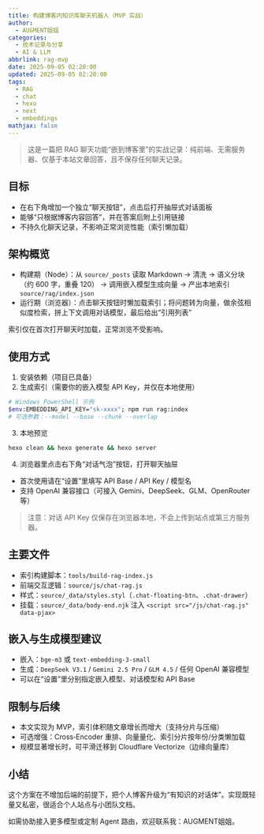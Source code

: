 ```yaml
---
title: 构建博客内知识库聊天机器人（MVP 实战）
author:
  - AUGMENT姐姐
categories:
  - 技术记录与分享
  - AI & LLM
abbrlink: rag-mvp
date: 2025-09-05 02:20:00
updated: 2025-09-05 02:20:00
tags:
  - RAG
  - chat
  - hexo
  - next
  - embeddings
mathjax: false
---
```


> 这是一篇把 RAG 聊天功能“嵌到博客里”的实战记录：纯前端、无需服务器、仅基于本站文章回答，且不保存任何聊天记录。

<!--more-->

## 目标
- 在右下角增加一个独立“聊天按钮”，点击后打开抽屉式对话面板
- 能够“只根据博客内容回答”，并在答案后附上引用链接
- 不持久化聊天记录，不影响正常浏览性能（索引懒加载）

## 架构概览
- 构建期（Node）：从 `source/_posts` 读取 Markdown → 清洗 → 语义分块（约 600 字，重叠 120） → 调用嵌入模型生成向量 → 产出本地索引 `source/rag/index.json`
- 运行期（浏览器）：点击聊天按钮时懒加载索引；将问题转为向量，做余弦相似度检索，拼上下文调用对话模型，最后给出“引用列表”

索引仅在首次打开聊天时加载，正常浏览不受影响。

## 使用方式
1) 安装依赖（项目已具备）
2) 生成索引（需要你的嵌入模型 API Key，并仅在本地使用）

```bash
# Windows PowerShell 示例
$env:EMBEDDING_API_KEY="sk-xxxx"; npm run rag:index
# 可选参数：--model --base --chunk --overlap
```

3) 本地预览
```bash
hexo clean && hexo generate && hexo server
```

4) 浏览器里点击右下角“对话气泡”按钮，打开聊天抽屉
- 首次使用请在“设置”里填写 API Base / API Key / 模型名
- 支持 OpenAI 兼容接口（可接入 Gemini、DeepSeek、GLM、OpenRouter 等）

> 注意：对话 API Key 仅保存在浏览器本地，不会上传到站点或第三方服务器。

## 主要文件
- 索引构建脚本：`tools/build-rag-index.js`
- 前端交互逻辑：`source/js/chat-rag.js`
- 样式：`source/_data/styles.styl`（`.chat-floating-btn`、`.chat-drawer`）
- 挂载：`source/_data/body-end.njk` 注入 `<script src="/js/chat-rag.js" data-pjax>`

## 嵌入与生成模型建议
- 嵌入：`bge-m3` 或 `text-embedding-3-small`
- 生成：`DeepSeek V3.1` / `Gemini 2.5 Pro` / `GLM 4.5` / 任何 OpenAI 兼容模型
- 可以在“设置”里分别指定嵌入模型、对话模型和 API Base

## 限制与后续
- 本文实现为 MVP，索引体积随文章增长而增大（支持分片与压缩）
- 可选增强：Cross‑Encoder 重排、向量量化、索引分片按年份/分类懒加载
- 规模显著增长时，可平滑迁移到 Cloudflare Vectorize（边缘向量库）

## 小结
这个方案在不增加后端的前提下，把个人博客升级为“有知识的对话体”。实现既轻量又私密，很适合个人站点与小团队文档。

如需协助接入更多模型或定制 Agent 路由，欢迎联系我：AUGMENT姐姐。

